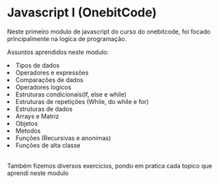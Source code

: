 <h1> Javascript I (OnebitCode) </h1>
<p>Neste primeiro modulo de javascript do curso do onebitcode, foi focado principalmente na logica de programação.</p>
<p>Assuntos aprendidos neste modulo: </p<
<ul>
  <li>Tipos de dados</li>
  <li>Operadores e expressões</li>
  <li>Comparações de dados</li>
  <li>Operadores logicos</li>
  <li>Estruturas condicionais(If, else e while)</li>
  <li>Estruturas de repetições (While, do while e for)</li>
  <li>Estruturas de dados</li>
  <li>Arrays e Matriz</li>
  <li>Objetos</li>
  <li>Metodos</li>
  <li>Funções (Recursivas e anonimas)</li>
  <li>Funções de alta classe</li>
</ul>
<br>
<p>Também fizemos diversos exercicios, pondo em pratica cada topico que aprendi neste modulo </p>
